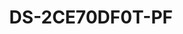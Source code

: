 ---
id: 6
title: "DS-2CE70DF0T-PF"
slug: "DS-2CE70DF0T-PF"
subTitle: "2 MP ColorVu Indoor Fixed Turret Camera"
category: "turbohd"
imgCard: "/src/assets/images/turbohd/DS-2CE70DF0T-PF/DS-2CE70DF0T-PF-1.webp"
imgAlt: "DS-2CE70DF0T-PF"
thumbnails: [
  "/src/assets/images/turbohd/DS-2CE70DF0T-PF/DS-2CE70DF0T-PF-1.webp",
]
features: [
  "High quality 2 MP resolution (1920 × 1080)",
  "24/7 color imaging with F1.0 aperture for vivid detail",
  "3D DNR technology ensures clean and sharp visuals",
  "Available in 2.8 mm, 3.6 mm, and 6 mm fixed focal lenses",
  "Up to 20 m white light distance for enhanced night imaging",
  "One port supports 4 switchable signals (TVI/AHD/CVI/CVBS)"
]
rating: 5
reviewCount: 100
specifications: {
  Camera: {
    Image_Sensor: "2 MP CMOS",
    Max_Resolution: "1920 (H) × 1080 (V)",
    Min_Illumination: "0.001 Lux @ (F1.0, AGC ON), 0 Lux with white light",
    Shutter_Time: "PAL: 1/25 s to 1/50,000 s; NTSC: 1/30 s to 1/50,000 s",
    Angle_Adjustment: "Pan: 0° to 360°, Tilt: 0° to 75°, Rotation: 0° to 360°",
    Signal_System: "PAL/NTSC",
    Light_Alarm: "Solid Light Alarm (White Light)"
  },
  Lens: {
    Lens_Type: "2.8 mm, 3.6 mm, 6 mm fixed focal lens",
    Focal_Length_and_FOV: {
      "2.8 mm": "Horizontal_FOV: 98°, Vertical_FOV: 51°, Diagonal_FOV: 115°",
      "3.6 mm": "Horizontal_FOV: 76°, Vertical_FOV: 41°, Diagonal_FOV: 90°",
      "6 mm": "Horizontal_FOV: 50°, Vertical_FOV: 27°, Diagonal_FOV: 58°"
    },
    Lens_Mount: "M12"
  },
  Illuminator: {
    Supplement_Light_Type: "White Light",
    Supplement_Light_Range: "Up to 20 m",
    Smart_Supplement_Light: "Yes"
  },
  Image: {
    Image_Parameters_Switch: "STD/HIGH-SAT/HIGHLIGHT",
    Image_Settings: "Brightness, Mirror, Sharpness, Anti-Banding, AGC",
    Frame_Rate: {
      TVI: "1080p@25fps/30fps",
      CVI: "1080p@25fps/30fps",
      AHD: "1080p@25fps/30fps",
      CVBS: "PAL/NTSC"
    },
    Day_Night_Mode: "Color",
    Wide_Dynamic_Range: "Digital WDR",
    Image_Enhancement: "DWDR, BLC, HLC, Global",
    Noise_Reduction: "3D DNR/2D DNR",
    White_Balance: "Auto/Manual"
  },
  Interface: {
    Video_Output: "Switchable TVI/AHD/CVI/CVBS"
  },
  General: {
    Material: "Plastic",
    Dimension: "Φ 85.02 mm × 81.25 mm (Φ 3.35\" × 3.2\")",
    Weight: "Approx. 161 g (0.36 lb)",
    Operating_Condition: "-40°C to 60°C (-40°F to140°F), Humidity: 90% or less (non-condensing)",
    Communication: "HIKVISION-C",
    Language: "English",
    Power: "12 VDC ± 25%, Max. 2.4 W",
    Power_Recommendation: "You are recommended to use one power adapter to supply the power for one camera."
  }
}
---